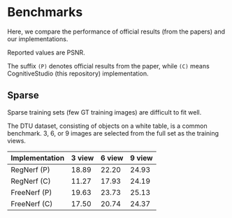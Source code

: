 # Benchmarks

Here, we compare the performance of official results (from the papers) and our
implementations.

Reported values are PSNR.

The suffix ``(P)`` denotes official results from the paper, while ``(C)`` means
CognitiveStudio (this repository) implementation.

## Sparse

Sparse training sets (few GT training images) are difficult to fit well.

The DTU dataset, consisting of objects on a white table, is a common benchmark.
3, 6, or 9 images are selected from the full set as the training views.

| Implementation  | 3 view | 6 view | 9 view |
| --------------- | ------ | ------ | ------ |
| RegNerf (P)     | 18.89  | 22.20  | 24.93  |
| RegNerf (C)     | 11.27  | 17.93  | 24.19  |
| FreeNerf (P)    | 19.63  | 23.73  | 25.13  |
| FreeNerf (C)    | 17.50  | 20.74  | 24.37  |
